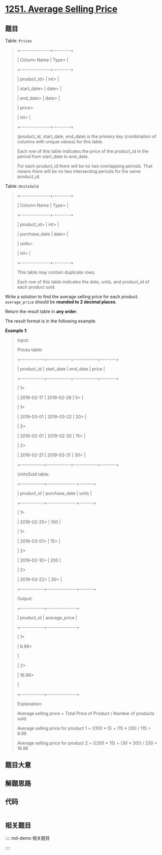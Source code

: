 # [1251. Average Selling Price](https://leetcode.com/problems/average-selling-price/)

## 题目

Table: `Prices`

> 
> 
> 
> 
> 
> +---------------+---------+
> 
> | Column Name   | Type> 
> |
> 
> +---------------+---------+
> 
> | product_id> 
> | int> 
>  |
> 
> | start_date> 
> | date> 
> |
> 
> | end_date> 
>   | date> 
> |
> 
> | price> 
> > 
>  | int> 
>  |
> 
> +---------------+---------+
> 
> (product_id, start_date, end_date) is the primary key (combination of columns with unique values) for this table.
> 
> Each row of this table indicates the price of the product_id in the period from start_date to end_date.
> 
> For each product_id there will be no two overlapping periods. That means there will be no two intersecting periods for the same product_id.
> 
> 



Table: `UnitsSold`

> 
> 
> 
> 
> 
> +---------------+---------+
> 
> | Column Name   | Type> 
> |
> 
> +---------------+---------+
> 
> | product_id> 
> | int> 
>  |
> 
> | purchase_date | date> 
> |
> 
> | units> 
> > 
>  | int> 
>  |
> 
> +---------------+---------+
> 
> This table may contain duplicate rows.
> 
> Each row of this table indicates the date, units, and product_id of each product sold. 
> 
> 



Write a solution to find the average selling price for each product.
`average_price` should be **rounded to 2 decimal places**.

Return the result table in **any order**.

The result format is in the following example.



**Example 1:**

> Input: 
> 
> Prices table:
> 
> +------------+------------+------------+--------+
> 
> | product_id | start_date | end_date   | price  |
> 
> +------------+------------+------------+--------+
> 
> | 1> 
> > 
>   | 2019-02-17 | 2019-02-28 | 5> 
>   |
> 
> | 1> 
> > 
>   | 2019-03-01 | 2019-03-22 | 20> 
>  |
> 
> | 2> 
> > 
>   | 2019-02-01 | 2019-02-20 | 15> 
>  |
> 
> | 2> 
> > 
>   | 2019-02-21 | 2019-03-31 | 30> 
>  |
> 
> +------------+------------+------------+--------+
> 
> UnitsSold table:
> 
> +------------+---------------+-------+
> 
> | product_id | purchase_date | units |
> 
> +------------+---------------+-------+
> 
> | 1> 
> > 
>   | 2019-02-25> 
> | 100   |
> 
> | 1> 
> > 
>   | 2019-03-01> 
> | 15> 
> |
> 
> | 2> 
> > 
>   | 2019-02-10> 
> | 200   |
> 
> | 2> 
> > 
>   | 2019-03-22> 
> | 30> 
> |
> 
> +------------+---------------+-------+
> 
> Output: 
> 
> +------------+---------------+
> 
> | product_id | average_price |
> 
> +------------+---------------+
> 
> | 1> 
> > 
>   | 6.96> 
> > 
>   |
> 
> | 2> 
> > 
>   | 16.96> 
> > 
>  |
> 
> +------------+---------------+
> 
> Explanation: 
> 
> Average selling price = Total Price of Product / Number of products sold.
> 
> Average selling price for product 1 = ((100 * 5) + (15 * 20)) / 115 = 6.96
> 
> Average selling price for product 2 = ((200 * 15) + (30 * 30)) / 230 = 16.96
> 
> 


## 题目大意

## 解题思路

## 代码

```javascript

```

## 相关题目

:::: md-demo 相关题目

::::
